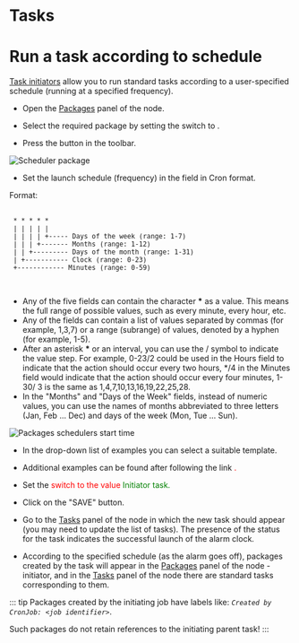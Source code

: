 # Tasks

# Run a task according to schedule

[Task initiators][1] allow you to run standard tasks according to a user-specified schedule (running at a specified frequency).


- Open the <span class="iconify-inline" data-icon="mdi:package"></span>[Packages][2] panel of the node.

- Select the required package by setting the switch <span class='iconify-inline' data-icon='ph:number-circle-one-fill' style="color: red"></span> to <span class ="iconify-inline" data-icon="mdi:checkbox-marked"></span>.

- Press the button <span class="iconify-inline" data-icon="mdi:update"></span> <span class='iconify-inline' data-icon='ph:number-circle-two-fill' style="color: red"></span> in the toolbar.

 ![Scheduler package](/images/common/node_panel_packages_schedule.png)

- Set the launch schedule (frequency) in the <span class='iconify-inline' data-icon='ph:number-circle-one-fill' style="color: red"></span> field in Cron format.

 Format:

 <pre>
 <small>
 * * * * *
 | | | | |
 | | | | +----- Days of the week (range: 1-7)
 | | | +------- Months (range: 1-12)
 | | +--------- Days of the month (range: 1-31)
 | +----------- Clock (range: 0-23)
 +------------ Minutes (range: 0-59)
 </small>
 </pre>

 - Any of the five fields can contain the character <b>*</b> as a value. This means the full range of possible values, such as every minute, every hour, etc.
 - Any of the fields can contain a list of values ​​separated by commas (for example, 1,3,7) or a range (subrange) of values, denoted by a hyphen (for example, 1-5).
 - After an asterisk <b>*</b> or an interval, you can use the / symbol to indicate the value step. For example, 0-23/2 could be used in the Hours field to indicate that the action should occur every two hours, */4 in the Minutes field would indicate that the action should occur every four minutes, 1-30/ 3 is the same as 1,4,7,10,13,16,19,22,25,28.
 - In the "Months" and "Days of the Week" fields, instead of numeric values, you can use the names of months abbreviated to three letters (Jan, Feb ... Dec) and days of the week (Mon, Tue ... Sun).

 ![Packages schedulers start time](/images/common/node_panel_packages_schedule_time.png)

 - In the drop-down list of examples <span class='iconify-inline' data-icon='ph:number-circle-two-fill' style="color: red"></span> you can select a suitable template.

 - Additional examples can be found after following the link <span class='iconify-inline' data-icon='ph:number-circle-three-fill' style="color: red"/>.

- Set the <span class='iconify-inline' data-icon='ph:number-circle-four-fill' style="color: red"/> switch to the value <span class='iconify-inline' data-icon ='bi:toggle-on' style="color: green"/> Initiator task.

- Click on the "SAVE" button.

- Go to the <span class="iconify-inline" data-icon="mdi:cog-box"></span>[Tasks][3] panel of the node in which the new task should appear (you may need to update the <span class ="iconify-inline" data-icon="mdi:refresh"></span> list of tasks). The presence of the <span class="iconify-inline" data-icon="mdi:sleep" style="color: gray"></span> status for the task indicates the successful launch of the alarm clock.

- According to the specified schedule (as the alarm goes off), packages created by the task will appear in the <span class="iconify-inline" data-icon="mdi:package"></span>[Packages][2] panel of the node -initiator, and in the <span class="iconify-inline" data-icon="mdi:cog-box"></span>[Tasks][3] panel of the node there are standard tasks corresponding to them.

::: tip <span class="iconify" data-icon="mdi:information" style="color: #42b983; font-size: 24px;"></span>
Packages created by the initiating job have labels like: <i>`Created by CronJob: <job identifier>`</i>.

Such packages do not retain references to the initiating parent task!
:::

[1]: /desc/job.md#типы
[2]: /desc/nodes.md#пакеты
[3]: /desc/nodes.md#задания




